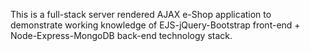 This is a full-stack server rendered AJAX e-Shop application to demonstrate working knowledge of EJS-jQuery-Bootstrap front-end + Node-Express-MongoDB back-end technology stack.
